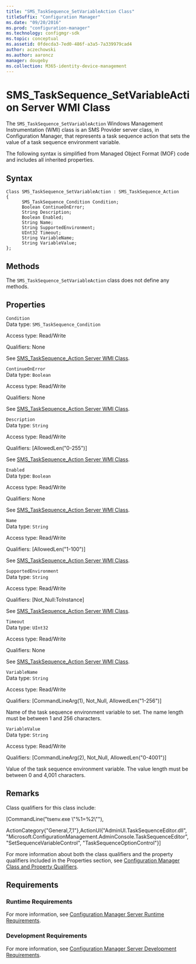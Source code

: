 ```yaml
---
title: "SMS_TaskSequence_SetVariableAction Class"
titleSuffix: "Configuration Manager"
ms.date: "09/20/2016"
ms.prod: "configuration-manager"
ms.technology: configmgr-sdk
ms.topic: conceptual
ms.assetid: 0fdecda3-7ed0-486f-a3a5-7a339979cad4
author: aczechowski
ms.author: aaroncz
manager: dougeby
ms.collection: M365-identity-device-management
---
```

# SMS_TaskSequence_SetVariableAction Server WMI Class
The `SMS_TaskSequence_SetVariableAction` Windows Management Instrumentation (WMI) class is an SMS Provider server class, in Configuration Manager, that represents a task sequence action that sets the value of a task sequence environment variable.  

 The following syntax is simplified from Managed Object Format (MOF) code and includes all inherited properties.  

## Syntax  

```  
Class SMS_TaskSequence_SetVariableAction : SMS_TaskSequence_Action  
{  
      SMS_TaskSequence_Condition Condition;  
      Boolean ContinueOnError;  
      String Description;  
      Boolean Enabled;  
      String Name;  
      String SupportedEnvironment;  
      UInt32 Timeout;  
      String VariableName;  
      String VariableValue;  
};  
```  

## Methods  
 The `SMS_TaskSequence_SetVariableAction` class does not define any methods.  

## Properties  
 `Condition`  
 Data type: `SMS_TaskSequence_Condition`  

 Access type: Read/Write  

 Qualifiers: None  

 See [SMS_TaskSequence_Action Server WMI Class](../../../develop/reference/osd/sms_tasksequence_action-server-wmi-class.md).  

 `ContinueOnError`  
 Data type: `Boolean`  

 Access type: Read/Write  

 Qualifiers: None  

 See [SMS_TaskSequence_Action Server WMI Class](../../../develop/reference/osd/sms_tasksequence_action-server-wmi-class.md).  

 `Description`  
 Data type: `String`  

 Access type: Read/Write  

 Qualifiers: [AllowedLen("0-255")]  

 See [SMS_TaskSequence_Action Server WMI Class](../../../develop/reference/osd/sms_tasksequence_action-server-wmi-class.md).  

 `Enabled`  
 Data type: `Boolean`  

 Access type: Read/Write  

 Qualifiers: None  

 See [SMS_TaskSequence_Action Server WMI Class](../../../develop/reference/osd/sms_tasksequence_action-server-wmi-class.md).  

 `Name`  
 Data type: `String`  

 Access type: Read/Write  

 Qualifiers: [AllowedLen("1-100")]  

 See [SMS_TaskSequence_Action Server WMI Class](../../../develop/reference/osd/sms_tasksequence_action-server-wmi-class.md).  

 `SupportedEnvironment`  
 Data type: `String`  

 Access type: Read/Write  

 Qualifiers: [Not_Null:ToInstance]  

 See [SMS_TaskSequence_Action Server WMI Class](../../../develop/reference/osd/sms_tasksequence_action-server-wmi-class.md).  

 `Timeout`  
 Data type: `UInt32`  

 Access type: Read/Write  

 Qualifiers: None  

 See [SMS_TaskSequence_Action Server WMI Class](../../../develop/reference/osd/sms_tasksequence_action-server-wmi-class.md).  

 `VariableName`  
 Data type: `String`  

 Access type: Read/Write  

 Qualifiers: [CommandLineArg(1), Not_Null, AllowedLen("1-256")]  

 Name of the task sequence environment variable to set. The name length must be between 1 and 256 characters.  

 `VariableValue`  
 Data type: `String`  

 Access type: Read/Write  

 Qualifiers: [CommandLineArg(2), Not_Null, AllowedLen("0-4001")]  

 Value of the task sequence environment variable. The value length must be between 0 and 4,001 characters.  

## Remarks  
 Class qualifiers for this class include:  

 [CommandLine("tsenv.exe \\"%1=%2\\""),  

 ActionCategory{"General,7,1"},ActionUI{"AdminUI.TaskSequenceEditor.dll", "Microsoft.ConfigurationManagement.AdminConsole.TaskSequenceEditor", "SetSequenceVariableControl", "TaskSequenceOptionControl"}]  

 For more information about both the class qualifiers and the property qualifiers included in the Properties section, see [Configuration Manager Class and Property Qualifiers](../../../develop/reference/misc/class-and-property-qualifiers.md).  

## Requirements  

### Runtime Requirements  
 For more information, see [Configuration Manager Server Runtime Requirements](../../../develop/core/reqs/server-runtime-requirements.md).  

### Development Requirements  
 For more information, see [Configuration Manager Server Development Requirements](../../../develop/core/reqs/server-development-requirements.md).  

